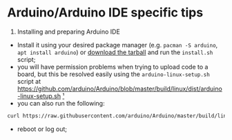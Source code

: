 # Arduino/Arduino IDE specific tips

1. Installing and preparing Arduino IDE
 - Install it using your desired package manager (e.g. `pacman -S arduino`, `apt install arduino`) or [download the tarball](https://www.arduino.cc/en/software) and run the `install.sh` script;
 - you will have permission problems when trying to upload code to a board, but this be resolved easily using the `arduino-linux-setup.sh` script at https://github.com/arduino/Arduino/blob/master/build/linux/dist/arduino-linux-setup.sh [¹]
 - you can also run the following:
```bash
curl https://raw.githubusercontent.com/arduino/Arduino/master/build/linux/dist/arduino-linux-setup.sh | bash -s $USER
```
 - reboot or log out;

[¹]: https://github.com/arduino/Arduino/issues/7690
